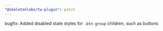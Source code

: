 ```yaml
---
"@skeletonlabs/tw-plugin": patch
---
```


bugfix: Added disabled state styles for `.btn-group` children, such as buttons
